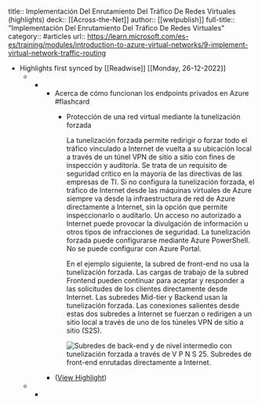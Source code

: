 title:: Implementación Del Enrutamiento Del Tráfico De Redes Virtuales (highlights)
deck:: [[Across-the-Net]]
author:: [[wwlpublish]]
full-title:: "Implementación Del Enrutamiento Del Tráfico De Redes Virtuales"
category:: #articles
url:: https://learn.microsoft.com/es-es/training/modules/introduction-to-azure-virtual-networks/9-implement-virtual-network-traffic-routing

- Highlights first synced by [[Readwise]] [[Monday, 26-12-2022]]
	- -
		- Acerca de cómo funcionan los endpoints privados en Azure #flashcard
			- Protección de una red virtual mediante la tunelización forzada
			  
			  La tunelización forzada permite redirigir o forzar todo el tráfico vinculado a Internet de vuelta a su ubicación local a través de un túnel VPN de sitio a sitio con fines de inspección y auditoría. Se trata de un requisito de seguridad crítico en la mayoría de las directivas de las empresas de TI. Si no configura la tunelización forzada, el tráfico de Internet desde las máquinas virtuales de Azure siempre va desde la infraestructura de red de Azure directamente a Internet, sin la opción que permite inspeccionarlo o auditarlo. Un acceso no autorizado a Internet puede provocar la divulgación de información u otros tipos de infracciones de seguridad. La tunelización forzada puede configurarse mediante Azure PowerShell. No se puede configurar con Azure Portal.
			  
			  En el ejemplo siguiente, la subred de front-end no usa la tunelización forzada. Las cargas de trabajo de la subred Frontend pueden continuar para aceptar y responder a las solicitudes de los clientes directamente desde Internet. Las subredes Mid-tier y Backend usan la tunelización forzada. Las conexiones salientes desde estas dos subredes a Internet se fuerzan o redirigen a un sitio local a través de uno de los túneles VPN de sitio a sitio (S2S).
			  
			  ![Subredes de back-end y de nivel intermedio con tunelización forzada a través de V P N S 25. Subredes de front-end enrutadas directamente a Internet.](https://learn.microsoft.com/es-es/training/modules/introduction-to-azure-virtual-networks/8-exercise-connect-two-azure-virtual-networks-global/../../wwl-azure/introduction-to-azure-virtual-networks/media/forced-tunnel-ba8d30e6.png)
		- ([View Highlight](https://read.readwise.io/read/01gn7576zvekey6f0ndn3h9c3m))
	- -